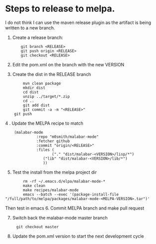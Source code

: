 
# Steps to release to melpa.  

I do not think I can use the maven release plugin as the artifact is
being written to a new branch.

1.  Create a release branch:
```
       git branch <RELEASE>
       git push origin <RELEASE>
       git checkout <RELEASE>
```

2.  Edit the pom.xml on the branch with the new VERSION

3.  Create the dist in the RELEASE branch
```
        mvn clean package
        mkdir dist
        cd dist
        unzip ../target/*.zip
        cd ..
        git add dist
        git commit -a -m "<RELEASE>"
	git push
```
4 . Update the MELPA recipe to match
```elisp
  	(malabar-mode 
		      :repo "m0smith/malabar-mode" 
		      :fetcher github 
		      :commit "origin/<RELEASE>"
		      :files (
		      	     ("." "dist/malabar-<VERSION>/lisp/*")
			     ("lib" "dist/malabar-<VERSION>/lib/*")
			     ))
```
5. Test the install from the melpa project dir
```
        rm -rf ~/.emacs.d/elpa/malabar-mode-*
        make clean
        make recipes/malabar-mode
        emacs --batch --exec '(package-install-file "/full/path/to/melpa/packages/malabar-mode-<MELPA-VERSION>.tar")'
```
Then test in emacs
6. Commit MELPA branch and make pull request

7.  Switch back the malabar-mode master branch
```
  	 git checkout master
```
8.  Update the pom.xml version to start the next development cycle


